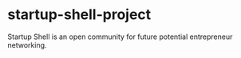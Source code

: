 # startup-shell-project
Startup Shell is an open community for future potential entrepreneur networking.
